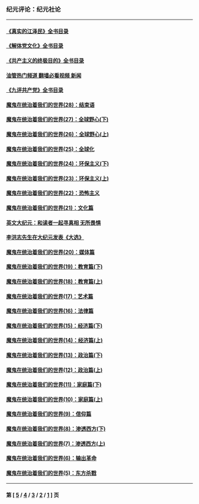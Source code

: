 ### 纪元评论：纪元社论
---
#### [《真实的江泽民》全书目录](../../pages/nsc422/n13721399.md?05150330) 
#### [《解体党文化》全书目录](../../pages/nsc422/n13721157.md?05150330) 
#### [《共产主义的终极目的》全书目录](../../pages/nsc422/n13721048.md?05150330) 
#### [油管热门频道 翻墙必看视频 新闻](ok?05150330)
#### [《九评共产党》全书目录](../../pages/nsc422/n13708085.md?05150330) 
#### [魔鬼在统治着我们的世界(28)：结束语](../../pages/nsc422/n10936246.md?05150330) 
#### [魔鬼在统治着我们的世界(27)：全球野心(下)](../../pages/nsc422/n10928319.md?05150330) 
#### [魔鬼在统治着我们的世界(26)：全球野心(上)](../../pages/nsc422/n10900318.md?05150330) 
#### [魔鬼在统治着我们的世界(25)：全球化](../../pages/nsc422/n10788205.md?05150330) 
#### [魔鬼在统治着我们的世界(24)：环保主义(下)](../../pages/nsc422/n10695307.md?05150330) 
#### [魔鬼在统治着我们的世界(23)：环保主义(上)](../../pages/nsc422/n10688613.md?05150330) 
#### [魔鬼在统治着我们的世界(22)：恐怖主义](../../pages/nsc422/n10614727.md?05150330) 
#### [魔鬼在统治着我们的世界(21)：文化篇](../../pages/nsc422/n10597706.md?05150330) 
#### [英文大纪元：和读者一起寻真相 无所畏惧](../../pages/nsc422/n12542027.md?05150330) 
#### [李洪志先生在大纪元发表《大选》](../../pages/nsc422/n12534746.md?05150330) 
#### [魔鬼在统治着我们的世界(20)：媒体篇](../../pages/nsc422/n10586579.md?05150330) 
#### [魔鬼在统治着我们的世界(19)：教育篇(下)](../../pages/nsc422/n10564808.md?05150330) 
#### [魔鬼在统治着我们的世界(18)：教育篇(上)](../../pages/nsc422/n10526970.md?05150330) 
#### [魔鬼在统治着我们的世界(17)：艺术篇](../../pages/nsc422/n10499093.md?05150330) 
#### [魔鬼在统治着我们的世界(16)：法律篇](../../pages/nsc422/n10485969.md?05150330) 
#### [魔鬼在统治着我们的世界(15)：经济篇(下)](../../pages/nsc422/n10469975.md?05150330) 
#### [魔鬼在统治着我们的世界(14)：经济篇(上)](../../pages/nsc422/n10457370.md?05150330) 
#### [魔鬼在统治着我们的世界(13)：政治篇(下)](../../pages/nsc422/n10448270.md?05150330) 
#### [魔鬼在统治着我们的世界(12)：政治篇(上)](../../pages/nsc422/n10444576.md?05150330) 
#### [魔鬼在统治着我们的世界(11)：家庭篇(下)](../../pages/nsc422/n10440961.md?05150330) 
#### [魔鬼在统治着我们的世界(10)：家庭篇(上)](../../pages/nsc422/n10435448.md?05150330) 
#### [魔鬼在统治着我们的世界(9)：信仰篇](../../pages/nsc422/n10432159.md?05150330) 
#### [魔鬼在统治着我们的世界(8)：渗透西方(下)](../../pages/nsc422/n10429603.md?05150330) 
#### [魔鬼在统治着我们的世界(7)：渗透西方(上)](../../pages/nsc422/n10426013.md?05150330) 
#### [魔鬼在统治着我们的世界(6)：输出革命](../../pages/nsc422/n10421536.md?05150330) 
#### [魔鬼在统治着我们的世界(5)：东方杀戮](../../pages/nsc422/n10417707.md?05150330) 

---
#### 第 [ [5](./5.md?05150330) / [4](./4.md?05150330) / [3](./3.md?05150330) / [2](./2.md?05150330) / [1](./1.md?05150330) ] 页
